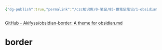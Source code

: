 ```yaml
---
{"dg-publish":true,"permalink":"/czc知识库/0-笔记/85-做笔记笔记/1-obsidian笔记/obsidian最强主题border/","dgPassFrontmatter":true,"created":"2024-06-18T17:45:22.332+08:00","updated":"2024-12-08T11:29:34.485+08:00"}
---
```




[GitHub - Akifyss/obsidian-border: A theme for obsidian.md](https://github.com/Akifyss/obsidian-border)
# **border**

